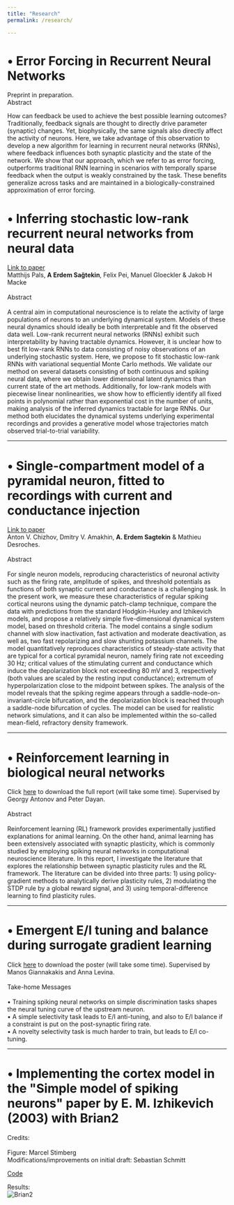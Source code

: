 ```yaml
---
title: "Research"
permalink: /research/

---
```

# • Error Forcing in Recurrent Neural Networks

Preprint in preparation.
<br>
Abstract
<br>

How can feedback be used to achieve the best possible learning outcomes? Traditionally, feedback signals are thought to directly drive parameter (synaptic) changes. Yet, biophysically, the same signals also directly affect the activity of neurons. Here, we take advantage of this observation to develop a new algorithm for learning in recurrent neural networks (RNNs), where feedback influences both synaptic plasticity and the state of the network. We show that our approach, which we refer to as error forcing, outperforms traditional RNN learning in scenarios with temporally sparse feedback when the output is weakly constrained by the task. These benefits generalize across tasks and are maintained in a biologically-constrained approximation of error forcing.

# • Inferring stochastic low-rank recurrent neural networks from neural data

[Link to paper](https://arxiv.org/html/2406.16749v1) <br>
Matthijs Pals, **A Erdem Sağtekin**, Felix Pei, Manuel Gloeckler & Jakob H Macke
<br> <br>
Abstract
<br> <br>
A central aim in computational neuroscience is to relate the activity of large populations of neurons to an underlying dynamical system. Models of these neural dynamics should ideally be both interpretable and fit the observed data well. Low-rank recurrent neural networks (RNNs) exhibit such interpretability by having tractable dynamics. However, it is unclear how to best fit low-rank RNNs to data consisting of noisy observations of an underlying stochastic system. Here, we propose to fit stochastic low-rank RNNs with variational sequential Monte Carlo methods. We validate our method on several datasets consisting of both continuous and spiking neural data, where we obtain lower dimensional latent dynamics than current state of the art methods. Additionally, for low-rank models with piecewise linear nonlinearities, we show how to efficiently identify all fixed points in polynomial rather than exponential cost in the number of units, making analysis of the inferred dynamics tractable for large RNNs. Our method both elucidates the dynamical systems underlying experimental recordings and provides a generative model whose trajectories match observed trial-to-trial variability.

---

# • Single-compartment model of a pyramidal neuron, fitted to recordings with current and conductance injection

[Link to paper](https://link.springer.com/article/10.1007/s00422-023-00976-7) <br>
Anton V. Chizhov, Dmitry V. Amakhin, **A. Erdem Sagtekin** & Mathieu Desroches.
<br> <br>
Abstract
<br> <br>
For single neuron models, reproducing characteristics of neuronal activity such as the firing rate, amplitude of spikes, and threshold potentials as functions of both synaptic current and conductance is a challenging task. In the present work, we measure these characteristics of regular spiking cortical neurons using the dynamic patch-clamp technique, compare the data with predictions from the standard Hodgkin-Huxley and Izhikevich models, and propose a relatively simple five-dimensional dynamical system model, based on threshold criteria. The model contains a single sodium channel with slow inactivation, fast activation and moderate deactivation, as well as, two fast repolarizing and slow shunting potassium channels. The model quantitatively reproduces characteristics of steady-state activity that are typical for a cortical pyramidal neuron, namely firing rate not exceeding 30 Hz; critical values of the stimulating current and conductance which induce the depolarization block not exceeding 80 mV and 3, respectively (both values are scaled by the resting input conductance); extremum of hyperpolarization close to the midpoint between spikes. The analysis of the model reveals that the spiking regime appears through a saddle-node-on-invariant-circle bifurcation, and the depolarization block is reached through a saddle-node bifurcation of cycles. The model can be used for realistic network simulations, and it can also be implemented within the so-called mean-field, refractory density framework.
	
---

# • Reinforcement learning in biological neural networks

Click [here](http://aesagtekin.github.io/files/RLwithSNNs.pdf) to download the full report (will take some time). Supervised by Georgy Antonov and Peter Dayan.
<br> <br>
Abstract
<br> <br>
Reinforcement learning (RL) framework provides experimentally justified explanations for
animal learning. On the other hand, animal learning has been extensively associated with synaptic
plasticity, which is commonly studied by employing spiking neural networks in computational
neuroscience literature. In this report, I investigate the literature that explores the relationship
between synaptic plasticity rules and the RL framework. The literature can be divided into three
parts: 1) using policy-gradient methods to analytically derive plasticity rules, 2) modulating the
STDP rule by a global reward signal, and 3) using temporal-difference learning to find plasticity
rules.
	
---

# • Emergent E/I tuning and balance during surrogate gradient learning

Click [here](http://aesagtekin.github.io/files/SurrogateLearning.pdf) to download the poster (will take some time). Supervised by Manos Giannakakis and Anna Levina.
<br> <br>
Take-home Messages
<br> <br>
• Training spiking neural networks on simple discrimination tasks shapes the neural tuning curve of the upstream neuron. <br>
• A simple selectivity task leads to E/I anti-tuning, and also to E/I balance if a constraint is put on the post-synaptic firing rate. <br>
• A novelty selectivity task is much harder to train, but leads to E/I co- tuning. <br>
	
---
# • Implementing the cortex model in the "Simple model of spiking neurons" paper by E. M. Izhikevich (2003) with Brian2

Credits:  <br> <br>
Figure: Marcel Stimberg  <br>
Modifications/improvements on initial draft: Sebastian Schmitt  <br>
 
[Code](https://brian2.readthedocs.io/en/stable/examples/frompapers.Izhikevich_2003.html)  <br>

Results:  <br> ![Brian2](https://brian2.readthedocs.io/en/stable/_images/frompapers.Izhikevich_2003.1.png)
